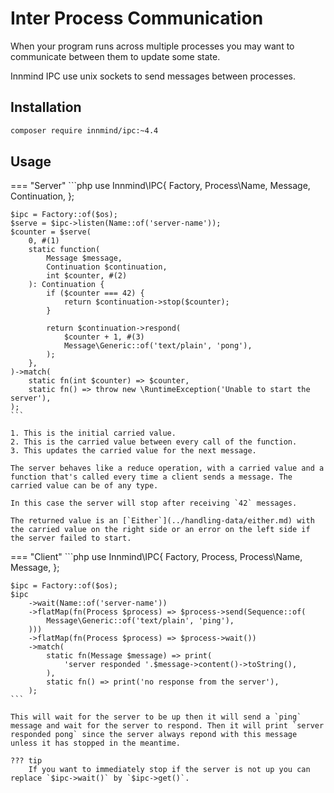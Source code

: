 # Inter Process Communication

When your program runs across multiple processes you may want to communicate between them to update some state.

Innmind IPC use unix sockets to send messages between processes.

## Installation

```sh
composer require innmind/ipc:~4.4
```

## Usage

=== "Server"
    ```php
    use Innmind\IPC\{
        Factory,
        Process\Name,
        Message,
        Continuation,
    };

    $ipc = Factory::of($os);
    $serve = $ipc->listen(Name::of('server-name'));
    $counter = $serve(
        0, #(1)
        static function(
            Message $message,
            Continuation $continuation,
            int $counter, #(2)
        ): Continuation {
            if ($counter === 42) {
                return $continuation->stop($counter);
            }

            return $continuation->respond(
                $counter + 1, #(3)
                Message\Generic::of('text/plain', 'pong'),
            );
        },
    )->match(
        static fn(int $counter) => $counter,
        static fn() => throw new \RuntimeException('Unable to start the server'),
    );
    ```

    1. This is the initial carried value.
    2. This is the carried value between every call of the function.
    3. This updates the carried value for the next message.

    The server behaves like a reduce operation, with a carried value and a function that's called every time a client sends a message. The carried value can be of any type.

    In this case the server will stop after receiving `42` messages.

    The returned value is an [`Either`](../handling-data/either.md) with the carried value on the right side or an error on the left side if the server failed to start.

=== "Client"
    ```php
    use Innmind\IPC\{
        Factory,
        Process,
        Process\Name,
        Message,
    };

    $ipc = Factory::of($os);
    $ipc
        ->wait(Name::of('server-name'))
        ->flatMap(fn(Process $process) => $process->send(Sequence::of(
            Message\Generic::of('text/plain', 'ping'),
        )))
        ->flatMap(fn(Process $process) => $process->wait())
        ->match(
            static fn(Message $message) => print(
                'server responded '.$message->content()->toString(),
            ),
            static fn() => print('no response from the server'),
        );
    ```

    This will wait for the server to be up then it will send a `ping` message and wait for the server to respond. Then it will print `server responded pong` since the server always repond with this message unless it has stopped in the meantime.

    ??? tip
        If you want to immediately stop if the server is not up you can replace `$ipc->wait()` by `$ipc->get()`.

